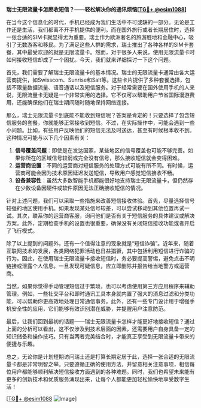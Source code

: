 **瑞士无限流量卡怎麽收短信？——轻松解决你的通讯烦恼[[TG💪+ @esim1088](https://t.me/s/esim1088)]**

在当今这个信息化的时代，手机已经成为我们生活中不可或缺的一部分。无论是工作还是生活，我们都离不开手机提供的便利。而在国外旅行或者长期居住时，选择一张合适的SIM卡就显得尤为重要。瑞士作为欧洲著名的旅游胜地和金融中心，吸引了无数游客和移民。为了满足这些人群的需求，瑞士推出了各种各样的SIM卡套餐，其中最受欢迎的就是无限流量卡。然而，对于很多人来说，使用无限流量卡时如何接收短信却成了一个困扰。今天，我们就来详细探讨一下这个问题。

首先，我们需要了解瑞士无限流量卡的基本情况。瑞士的无限流量卡通常由各大运营商提供，如Swisscom、Sunrise和Salt等。这些卡片提供了多种套餐选择，包括不限量数据流量、语音通话以及短信服务。对于经常需要在国外使用手机的人来说，无限流量卡无疑是一个非常实用的选择。它不仅可以帮助用户节省国际漫游费用，还能确保他们在瑞士期间随时随地保持网络连接。

那么，瑞士无限流量卡到底能不能收到短信呢？答案是肯定的！只要选择了包含短信服务的套餐，你就能够正常接收到短信。不过，在实际操作中，可能会遇到一些小问题。比如，有些用户反映他们的短信无法及时送达，甚至有时候根本收不到。这种情况可能与以下几个因素有关：

1. **信号覆盖问题**：即使是在发达国家，某些地区的信号覆盖也可能不够完善。如果你所在的区域信号较弱或完全没有信号，那么接收短信就会变得困难。
2. **运营商设置**：不同的运营商对短信服务的处理方式可能有所不同。有时候，运营商可能会因为技术原因延迟发送短信，导致用户感觉短信接收不畅。
3. **设备兼容性**：虽然大多数智能手机都能很好地支持瑞士无限流量卡，但仍然存在少数设备因硬件或软件原因无法正确接收短信的情况。

针对上述问题，我们可以采取一些措施来改善短信接收体验。首先，尽量选择信号较强的地区使用手机。如果发现某处信号较差，可以尝试移动到其他位置再试一试。其次，联系你的运营商客服，询问他们是否有关于短信服务的具体建议或解决方案。此外，定期检查手机的设置也很重要，确保没有关闭短信接收功能或者开启了飞行模式。

除了以上提到的问题外，还有一个值得注意的现象就是“短信诈骗”。近年来，随着互联网技术的发展，各类网络犯罪活动也日益猖獗，其中包括利用短信进行诈骗的行为。因此，在使用瑞士无限流量卡接收短信时，务必要提高警惕，避免点击不明链接或泄露个人信息。一旦发现可疑信息，应立即删除并报告给当地警方或运营商。

当然，如果你觉得手动管理短信过于繁琐，也可以考虑使用第三方应用程序来辅助管理。例如，一些社交平台和即时通讯工具本身就内置了强大的消息过滤和分类功能，可以帮助你更高效地处理日常通信事务。此外，还有一些专门设计用于增强手机安全性的应用，它们能够有效识别潜在威胁，并提醒用户注意防范。

最后，让我们回到最初的话题——瑞士无限流量卡怎样才能更好地接收短信？通过上面的分析可以看出，这不仅涉及到技术层面的因素，还需要用户自身具备一定的知识储备和操作技巧。只有当两者完美结合时，才能真正享受到无限流量卡带来的便捷与乐趣。

总之，无论你是计划短期访问瑞士还是打算长期定居于此，选择一张合适的无限流量卡都是非常明智之举。只要遵循正确的使用方法，并留意相关注意事项，相信每位用户都能够顺利解决短信接收方面遇到的各种难题。同时，我们也希望未来能有更多的创新技术和优质服务涌现出来，让每个人都能更加轻松愉快地享受数字生活！

[[TG💪+ @esim1088](https://t.me/s/esim1088) ![Image](https://i.postimg.cc/4NQfJmqS/Snipaste-2025-05-13-00-14-12.png)]